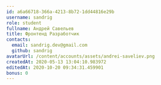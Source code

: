 ```yaml
---
id: a6a66718-366a-4213-8b72-1dd44816e29b	
username: sandrig
role: student
fullname: Андрей Савельев
title: Фронтенд Разработчик	
contacts:
  email: sandrig.dev@gmail.com
  github: sandrig
avatarUrl: /content/accounts/assets/andrei-saveliev.png	
createdAt: 2020-05-13 13:04:10.983972	
editedAt: 2020-10-20 09:34:31.459901	
bonus: 0
---
```

